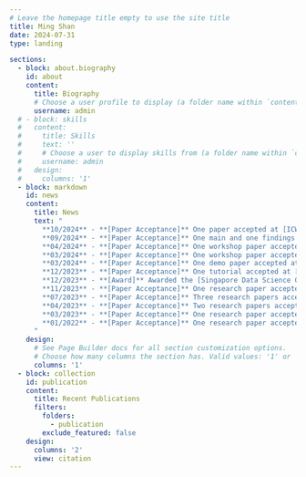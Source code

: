 ```yaml
---
# Leave the homepage title empty to use the site title
title: Ming Shan
date: 2024-07-31
type: landing

sections:
  - block: about.biography
    id: about
    content:
      title: Biography
      # Choose a user profile to display (a folder name within `content/authors/`)
      username: admin
  # - block: skills
  #   content:
  #     title: Skills
  #     text: ''
  #     # Choose a user to display skills from (a folder name within `content/authors/`)
  #     username: admin
  #   design:
  #     columns: '1'
  - block: markdown
    id: news
    content:
      title: News
      text: "
        **10/2024** - **[Paper Acceptance]** One paper accepted at [ICWSM'25](https://www.icwsm.org/2025/index.html)<br/>
        **09/2024** - **[Paper Acceptance]** One main and one findings paper accepted at [EMNLP'24](https://aclanthology.org/events/emnlp-2024/)<br/>
        **04/2024** - **[Paper Acceptance]** One workshop paper accepted at [WOAH'24](https://aclanthology.org/volumes/2024.woah-1/)<br/>   
        **03/2024** - **[Paper Acceptance]** One workshop paper accepted at [SocialNLP'24](https://sites.google.com/view/socialnlp2024/)<br/> 
        **03/2024** - **[Paper Acceptance]** One demo paper accepted at [TheWebConf'24](https://www2024.thewebconf.org/)<br/> 
        **12/2023** - **[Paper Acceptance]** One tutorial accepted at [TheWebConf'24](https://www2024.thewebconf.org/)<br/>
        **12/2023** - **[Award]** Awarded the [Singapore Data Science Consortium (SDSC) Dissertation Research Fellowship 2023](https://sdsc.sg/fellowship/) <br/>
        **11/2023** - **[Paper Acceptance]** One research paper accepted at [ACM BigData'23](https://bigdataieee.org/BigData2023/) <br/>
        **07/2023** - **[Paper Acceptance]** Three research papers accepted at [ACM MM'23](https://www.acmmm2023.org/) <br/>
        **04/2023** - **[Paper Acceptance]** Two research papers accepted at [IJCAI'23](https://ijcai-23.org/) <br/>
        **03/2023** - **[Paper Acceptance]** One research paper accepted at [ACM MMSys'23](https://2023.acmmmsys.org/) <br/>
        **01/2022** - **[Paper Acceptance]** One research paper accepted at [TheWebConf'22](https://www2022.thewebconf.org)
      "
    design:
      # See Page Builder docs for all section customization options.
      # Choose how many columns the section has. Valid values: '1' or '2'.
      columns: '1'
  - block: collection
    id: publication
    content:
      title: Recent Publications
      filters:
        folders:
          - publication
        exclude_featured: false
    design:
      columns: '2'
      view: citation
---
```

